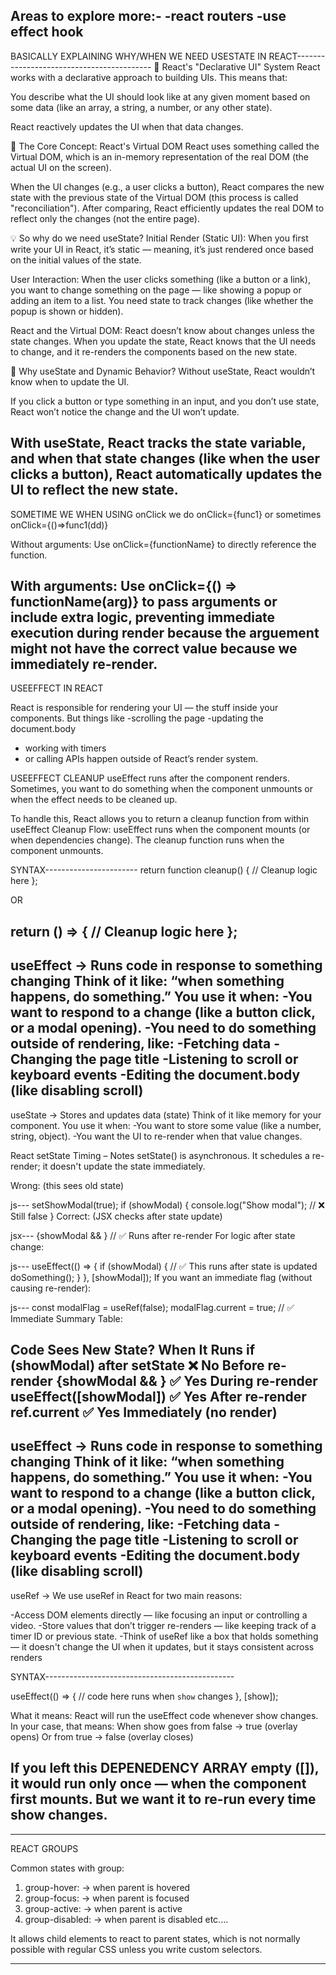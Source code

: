 Areas to explore more:-
-react routers
-use effect hook
-------------------------------------------------------------------------------------------------

BASICALLY EXPLAINING WHY/WHEN WE NEED USESTATE IN REACT------------------------------------------
🧠 React's "Declarative UI" System
React works with a declarative approach to building UIs. This means that:

You describe what the UI should look like at any given moment based on some data (like an array, a string, a number, or any other state).

React reactively updates the UI when that data changes.

🚨 The Core Concept: React's Virtual DOM
React uses something called the Virtual DOM, which is an in-memory representation of the real DOM (the actual UI on the screen).

When the UI changes (e.g., a user clicks a button), React compares the new state with the previous state of the Virtual DOM (this process is called "reconciliation"). After comparing, React efficiently updates the real DOM to reflect only the changes (not the entire page).

💡 So why do we need useState?
Initial Render (Static UI):
When you first write your UI in React, it’s static — meaning, it’s just rendered once based on the initial values of the state.

User Interaction:
When the user clicks something (like a button or a link), you want to change something on the page — like showing a popup or adding an item to a list. You need state to track changes (like whether the popup is shown or hidden).

React and the Virtual DOM:
React doesn’t know about changes unless the state changes. When you update the state, React knows that the UI needs to change, and it re-renders the components based on the new state.

🚀 Why useState and Dynamic Behavior?
Without useState, React wouldn’t know when to update the UI.

If you click a button or type something in an input, and you don’t use state, React won’t notice the change and the UI won’t update.

With useState, React tracks the state variable, and when that state changes (like when the user clicks a button), React automatically updates the UI to reflect the new state.
--------------------------------------------------------------------------------------------------
SOMETIME WE WHEN USING onClick we do onClick={func1} or sometimes onClick={()=>func1(dd)}

Without arguments: Use onClick={functionName} to directly reference the function.

With arguments: Use onClick={() => functionName(arg)} to pass arguments or include extra logic, preventing immediate execution during render because the arguement might not have the correct 
value because we immediately re-render.
--------------------------------------------------------------------------------------------------
USEEFFECT IN REACT

React is responsible for rendering your UI — the stuff inside your components.
But things like 
-scrolling the page
-updating the document.body
- working with timers
- or calling APIs 
happen outside of React’s render system.


USEEFFECT CLEANUP
useEffect runs after the component renders. Sometimes, you want to do something when the component unmounts or when the effect needs to be cleaned up.

To handle this, React allows you to return a cleanup function from within useEffect
Cleanup Flow:
useEffect runs when the component mounts (or when dependencies change).
The cleanup function runs when the component unmounts.

SYNTAX-----------------------
return function cleanup() {
  // Cleanup logic here
};

OR

return () => {
  // Cleanup logic here
};
------------------------------

useEffect → Runs code in response to something changing
Think of it like: “when something happens, do something.”
You use it when:
-You want to respond to a change (like a button click, or a modal opening).
-You need to do something outside of rendering, like:
-Fetching data
-Changing the page title
-Listening to scroll or keyboard events
-Editing the document.body (like disabling scroll)
-------------------------------------------------------------------------------

useState → Stores and updates data (state)
Think of it like memory for your component.
You use it when:
-You want to store some value (like a number, string, object).
-You want the UI to re-render when that value changes.


React setState Timing – Notes
setState() is asynchronous. It schedules a re-render; it doesn't update the state immediately.

Wrong: (this sees old state)

js---
setShowModal(true);
if (showModal) {
  console.log("Show modal"); // ❌ Still false
}
Correct: (JSX checks after state update)

jsx---
{showModal && <Modal />} // ✅ Runs after re-render
For logic after state change:

js---
useEffect(() => {
  if (showModal) {
    // ✅ This runs after state is updated
    doSomething();
  }
}, [showModal]);
If you want an immediate flag (without causing re-render):

js---
const modalFlag = useRef(false);
modalFlag.current = true; // ✅ Immediate
Summary Table:

Code	Sees New State?	When It Runs
if (showModal) after setState	❌ No	Before re-render
{showModal && <Modal />}	✅ Yes	During re-render
useEffect([showModal])	✅ Yes	After re-render
ref.current	✅ Yes	Immediately (no render)
-----------------------------------------------------------------------------

useEffect → Runs code in response to something changing
Think of it like: “when something happens, do something.”
You use it when:
-You want to respond to a change (like a button click, or a modal opening).
-You need to do something outside of rendering, like:
-Fetching data
-Changing the page title
-Listening to scroll or keyboard events
-Editing the document.body (like disabling scroll)
-----------------------------------------------------------------------------


useRef → We use useRef in React for two main reasons:

-Access DOM elements directly — like focusing an input or controlling a video.
-Store values that don’t trigger re-renders — like keeping track of a timer ID or previous state.
-Think of useRef like a box that holds something — it doesn't change the UI when it updates, but it stays consistent across renders

SYNTAX-----------------------------------------------

useEffect(() => {
  // code here runs when `show` changes
}, [show]);

What it means:
React will run the useEffect code whenever show changes.
In your case, that means:
When show goes from false → true (overlay opens)
Or from true → false (overlay closes)

If you left this DEPENEDENCY ARRAY empty ([]), it would 
run only once — when the component first mounts. But we
 want it to re-run every time show changes.
---------------------------------------------------------

--------------------------------------------------------------------------------------------------
REACT GROUPS

Common states with group:
1. group-hover: → when parent is hovered
2. group-focus: → when parent is focused
3. group-active: → when parent is active
4. group-disabled: → when parent is disabled
etc....

It allows child elements to react to parent states, which is not normally possible with regular CSS unless you write custom selectors.

--------------------------------------------------------------------------------------------------

